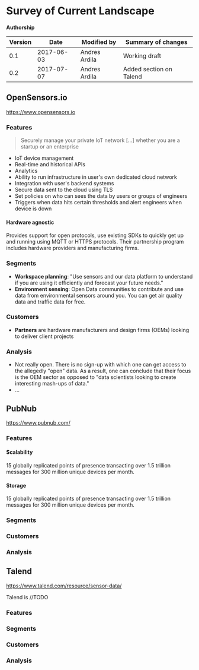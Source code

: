 # Survey of Current Landscape

**Authorship**

|Version|Date|Modified by|Summary of changes|
|-------|----|-----------|------------------|
|  0.1  | 2017-06-03 | Andres Ardila | Working draft |
|  0.2  | 2017-07-07 | Andres Ardila | Added section on Talend |



## OpenSensors.io

https://www.opensensors.io

### Features

> Securely manage your private IoT network [...] whether you are a startup or an enterprise

* IoT device management
* Real-time and historical APIs
* Analytics
* Ability to run infrastructure in user's own dedicated cloud network
* Integration with user's backend systems
* Secure data sent to the cloud using TLS
* Set policies on who can sees the data by users or groups of engineers
* Triggers when data hits certain thresholds and alert engineers when device is down

#### Hardware agnostic
Provides support for open protocols, use existing SDKs to quickly get up and running using MQTT or HTTPS protocols. Their partnership program includes hardware providers and manufacturing firms.

### Segments
* **Workspace planning**:  "Use sensors and our data platform to understand if you are using it efficiently and forecast your future needs."
* **Environment sensing**: Open Data communities to contribute and use data from environmental sensors around you. You can get air quality data and traffic data for free.

### Customers
* **Partners** are hardware manufacturers and design firms (OEMs) looking to deliver client projects

### Analysis
* Not really open. There is no sign-up with which one can get access to the allegedly "open" data. As a result, one can conclude that their focus is the OEM sector as opposed to "data scientists looking to create interesting mash-ups of data."
* ...


## PubNub

https://www.pubnub.com/

### Features

#### Scalability

15 globally replicated points of presence transacting over 1.5 trillion messages for 300 million unique devices per month.

#### Storage

15 globally replicated points of presence transacting over 1.5 trillion messages for 300 million unique devices per month.

### Segments

### Customers

### Analysis


## Talend

https://www.talend.com/resource/sensor-data/

Talend is //TODO

### Features

### Segments

### Customers

### Analysis
